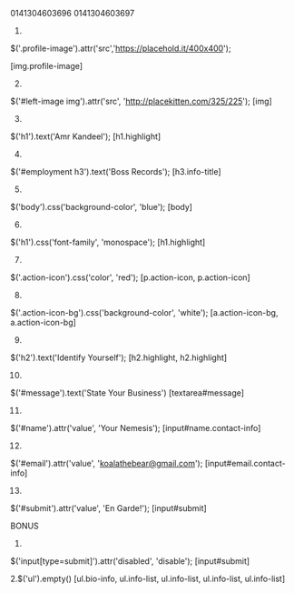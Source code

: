 0141304603696
0141304603697


1.
$('.profile-image').attr('src','https://placehold.it/400x400');

[img.profile-image]

2.
$('#left-image img').attr('src', 'http://placekitten.com/325/225');
[img]

3.
$('h1').text('Amr Kandeel');
[h1.highlight]

4.
$('#employment h3').text('Boss Records');
[h3.info-title]

5.
$('body').css('background-color', 'blue');
[body]

6.
$('h1').css('font-family', 'monospace');
[h1.highlight]

7.
$('.action-icon').css('color', 'red');
[p.action-icon, p.action-icon]

8.
$('.action-icon-bg').css('background-color', 'white');
[a.action-icon-bg, a.action-icon-bg]

9.
$('h2').text('Identify Yourself');
[h2.highlight, h2.highlight]

10.
$('#message').text('State Your Business')
[textarea#message]

11.
$('#name').attr('value', 'Your Nemesis');
[input#name.contact-info]

12.
$('#email').attr('value', 'koalathebear@gmail.com');
[input#email.contact-info]

13.
$('#submit').attr('value', 'En Garde!');
[input#submit]


BONUS

1.
$('input[type=submit]').attr('disabled', 'disable');
[input#submit]

2.$('ul').empty()
[ul.bio-info, ul.info-list, ul.info-list, ul.info-list, ul.info-list]
